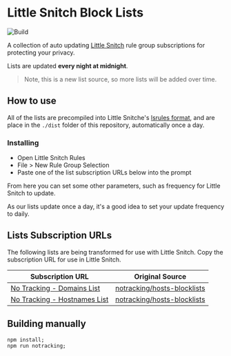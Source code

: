 # Little Snitch Block Lists

![Build](https://github.com/chrispaynter/little-snitch-block-lists/workflows/Build/badge.svg)

A collection of auto updating [Little Snitch](https://www.obdev.at/products/littlesnitch/index.html) rule group subscriptions for protecting your privacy.

Lists are updated **every night at midnight**.

> Note, this is a new list source, so more lists will be added over time.

## How to use

All of the lists are precompiled into Little Snitche's [lsrules format](https://help.obdev.at/littlesnitch4/ref-lsrules-file-format), and are place in the `./dist` folder of this repository, automatically once a day.

### Installing 

- Open Little Snitch Rules
- File > New Rule Group Selection
- Paste one of the list subscription URLs below into the prompt

From here you can set some other parameters, such as frequency for Little Snitch to update.

As our lists update once a day, it's a good idea to set your update frequency to daily.

## Lists Subscription URLs

The following lists are being transformed for use with Little Snitch. Copy the subscription URL for use in Little Snitch.

| Subscription URL                                             | Original Source                                              |
| ------------------------------------------------------------ | ------------------------------------------------------------ |
| [No Tracking - Domains List](https://raw.githubusercontent.com/chrispaynter/little-snitch-rules/master/dist/notracking-domains.lsrules) | [notracking/hosts-blocklists](https://github.com/notracking/hosts-blocklists) |
| [No Tracking - Hostnames List](https://raw.githubusercontent.com/chrispaynter/little-snitch-rules/master/dist/notracking-hostnames.lsrules) | [notracking/hosts-blocklists](https://github.com/notracking/hosts-blocklists) |

## Building manually

```
npm install;
npm run notracking;
```
